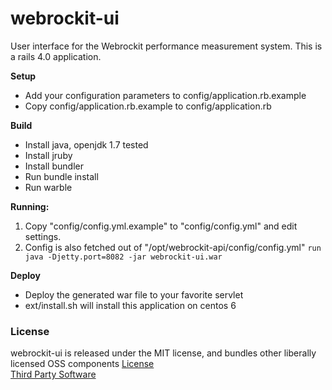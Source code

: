 webrockit-ui
============

User interface for the Webrockit performance measurement system. This is a rails 4.0 application. 

**Setup**

 * Add your configuration parameters to config/application.rb.example
 * Copy config/application.rb.example to config/application.rb

**Build**

 * Install java, openjdk 1.7 tested
 * Install jruby
 * Install bundler
 * Run bundle install
 * Run warble

**Running:**

1. Copy "config/config.yml.example" to "config/config.yml" and edit settings.
2. Config is also fetched out of "/opt/webrockit-api/config/config.yml"
`run java -Djetty.port=8082 -jar webrockit-ui.war`

**Deploy**

 * Deploy the generated war file to your favorite servlet
 * ext/install.sh will install this application on centos 6

### License
   webrockit-ui is released under the MIT license, and bundles other liberally licensed OSS components [License](LICENSE.txt)  
   [Third Party Software](third-party.txt)
